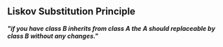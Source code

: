 ## Liskov Substitution Principle
<b><em>
"if you have class B inherits from class A the A should replaceable by class B without any changes."
</em></b>